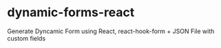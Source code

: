# dynamic-forms-react
Generate Dyncamic Form using React, react-hook-form + JSON File with custom fields
